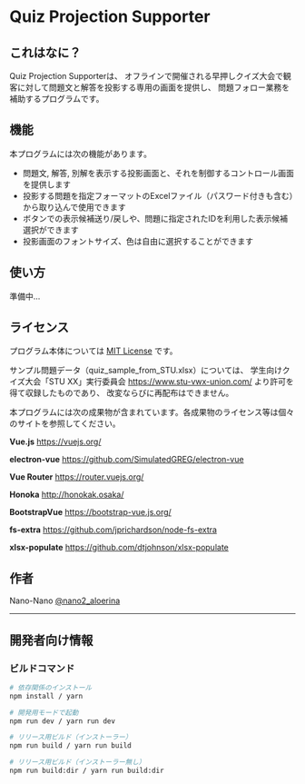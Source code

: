 Quiz Projection Supporter
===

## これはなに？

Quiz Projection Supporterは、
オフラインで開催される早押しクイズ大会で観客に対して問題文と解答を投影する専用の画面を提供し、
問題フォロー業務を補助するプログラムです。


## 機能

本プログラムには次の機能があります。

 - 問題文, 解答, 別解を表示する投影画面と、それを制御するコントロール画面を提供します
 - 投影する問題を指定フォーマットのExcelファイル（パスワード付きも含む）から取り込んで使用できます
 - ボタンでの表示候補送り/戻しや、問題に指定されたIDを利用した表示候補選択ができます
 - 投影画面のフォントサイズ、色は自由に選択することができます


## 使い方

準備中...


## ライセンス

プログラム本体については [MIT License](https://github.com/tcnksm/tool/blob/master/LICENCE) です。

サンプル問題データ（quiz_sample_from_STU.xlsx）については、
学生向けクイズ大会「STU XX」実行委員会 https://www.stu-vwx-union.com/ より許可を得て収録したものであり、
改変ならびに再配布はできません。

本プログラムには次の成果物が含まれています。各成果物のライセンス等は個々のサイトを参照してください。

**Vue.js**
https://vuejs.org/

**electron-vue**
https://github.com/SimulatedGREG/electron-vue

**Vue Router**
https://router.vuejs.org/

**Honoka**
http://honokak.osaka/

**BootstrapVue**
https://bootstrap-vue.js.org/

**fs-extra**
https://github.com/jprichardson/node-fs-extra

**xlsx-populate**
https://github.com/dtjohnson/xlsx-populate


## 作者

Nano-Nano
[@nano2_aloerina](https://twitter.com/nano2_aloerina)

---

## 開発者向け情報

### ビルドコマンド

``` bash
# 依存関係のインストール
npm install / yarn

# 開発用モードで起動
npm run dev / yarn run dev

# リリース用ビルド（インストーラー）
npm run build / yarn run build

# リリース用ビルド（インストーラー無し）
npm run build:dir / yarn run build:dir
```


